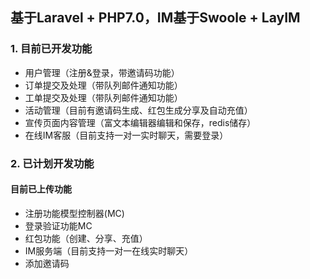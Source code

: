 
## 基于Laravel + PHP7.0，IM基于Swoole + LayIM

### 1. 目前已开发功能
- 用户管理（注册&amp;登录，带邀请码功能）
- 订单提交及处理（带队列邮件通知功能）
- 工单提交及处理（带队列邮件通知功能）
- 活动管理（目前有邀请码生成、红包生成分享及自动充值）
- 宣传页面内容管理（富文本编辑器编辑和保存，redis储存）
- 在线IM客服（目前支持一对一实时聊天，需要登录）

### 2. 已计划开发功能

#### 目前已上传功能
- 注册功能模型控制器(MC)
- 登录验证功能MC
- 红包功能（创建、分享、充值）
- IM服务端（目前支持一对一在线实时聊天）
- 添加邀请码